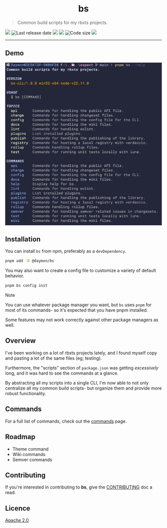 <h1 align="center">
bs
</h1>

> Common build scripts for my rbxts projects.

<p align="left">
<a alt="Released version" href="https://www.npmjs.com/package/@daymxn/bs">
<img src="https://img.shields.io/npm/v/%40daymxn%2Fbs?style=flat-square"></a>
<img alt="Last release date" src="https://img.shields.io/github/release-date/daymxn/bs-cli?label=last%20release">
<a alt="Last commit date" href="https://github.com/daymxn/bs-cli/commits/main/">
<img src="https://img.shields.io/github/last-commit/daymxn/bs-cli/main?style=flat-square"></a>
<a alt="Open issues" href="https://github.com/daymxn/bs-cli/issues">
<img src="https://img.shields.io/github/issues/daymxn/bs-cli?style=flat-square"></a>
<img alt="Code size" src="https://img.shields.io/github/languages/code-size/daymxn/bs-cli?style=flat-square">
<a alt="License" href="https://github.com/daymxn/bs-cli/blob/main/LICENSE">
<img src="https://img.shields.io/github/license/daymxn/bs-cli?style=flat-square"></a>
</p>

---

## Demo

![help output](static/demo.png)

## Installation

You can install `bs` from npm, preferably as a `devDependency`.

```sh
pnpm add -D @daymxn/bs
```

You may also want to create a config file to customize a variety of default
behavior.

```sh
pnpm bs config init
```

> [!NOTE]
>
> You can use whatever package manager you want, but `bs`
> uses `pnpm` for most of its commands- so it's expected
> that you have pnpm installed.
>
> Some features may not work correctly against other
> package managers as well.

## Overview

I've been working on a lot of rbxts projects lately, and I found myself
copy and pasting a lot of the same files (eg; testing).

Furthermore, the "scripts" section of `package.json` was getting _excessively_
long, and it was hard to see the commands at a glance.

By abstracting all my scripts into a single CLI, I'm now able to not only
centralize all my common build scripts- but organize them and provide
more robust functionality.

## Commands

For a full list of commands, check out the [commands](commands.md) page.

## Roadmap

- Theme command
- Wiki commands
- Semver commands

## Contributing

If you're interested in contributing to **bs**, give the [CONTRIBUTING](CONTRIBUTING.md) doc a read.

## Licence

[Apache 2.0](LICENSE)
